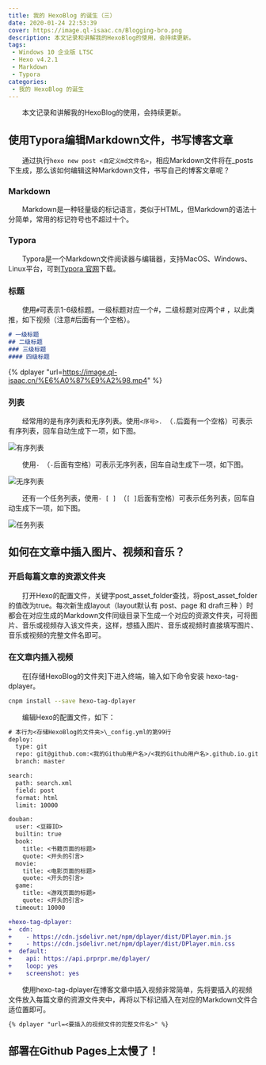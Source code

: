 ```yaml
---
title: 我的 HexoBlog 的诞生（三）
date: 2020-01-24 22:53:39
cover: https://image.ql-isaac.cn/Blogging-bro.png
description: 本文记录和讲解我的HexoBlog的使用，会持续更新。
tags:
 - Windows 10 企业版 LTSC
 - Hexo v4.2.1
 - Markdown
 - Typora
categories:
 - 我的 HexoBlog 的诞生
---
```


　　本文记录和讲解我的HexoBlog的使用，会持续更新。

## 使用Typora编辑Markdown文件，书写博客文章

　　通过执行`hexo new post <自定义md文件名>`，相应Markdown文件将在_posts下生成，那么该如何编辑这种Markdown文件，书写自己的博客文章呢？

### Markdown

　　Markdown是一种轻量级的标记语言，类似于HTML，但Markdown的语法十分简单，常用的标记符号也不超过十个。

### Typora

　　Typora是一个Markdown文件阅读器与编辑器，支持MacOS、Windows、Linux平台，可到[Typora 官网](https://typora.io/)下载。

### 标题

　　使用`#`可表示1-6级标题。一级标题对应一个#，二级标题对应两个# ，以此类推，如下视频（注意#后面有一个空格）。

```markdown
# 一级标题
## 二级标题
### 三级标题
#### 四级标题
```

{% dplayer "url=https://image.ql-isaac.cn/%E6%A0%87%E9%A2%98.mp4" %}

### 列表

　　经常用的是有序列表和无序列表。使用`<序号>. `（`.`后面有一个空格）可表示有序列表，回车自动生成下一项，如下图。

![有序列表](https://image.ql-isaac.cn/有序列表.gif)

　　使用`- `（`-`后面有空格）可表示无序列表，回车自动生成下一项，如下图。

![无序列表](https://image.ql-isaac.cn/无序列表.gif)

　　还有一个任务列表，使用`- [ ] `（`[ ]`后面有空格）可表示任务列表，回车自动生成下一项，如下图。

![任务列表](https://image.ql-isaac.cn/任务列表.gif)

## 如何在文章中插入图片、视频和音乐？

### 开启每篇文章的资源文件夹

　　打开Hexo的配置文件，关键字post_asset_folder查找，将post_asset_folder的值改为true。每次新生成layout（layout默认有 post、page 和 draft三种 ）时都会在对应生成的Markdown文件同级目录下生成一个对应的资源文件夹，可将图片、音乐或视频存入该文件夹，这样，想插入图片、音乐或视频时直接填写图片、音乐或视频的完整文件名即可。

### 在文章内插入视频

　　在[存储HexoBlog的文件夹]下进入终端，输入如下命令安装 hexo-tag-dplayer。

```bash
cnpm install --save hexo-tag-dplayer
```

　　编辑Hexo的配置文件，如下：

```diff
# 本行为<存储HexoBlog的文件夹>\_config.yml的第99行
deploy:  
  type: git  
  repo: git@github.com:<我的Github用户名>/<我的Github用户名>.github.io.git         
  branch: master

search:
  path: search.xml
  field: post
  format: html
  limit: 10000

douban:
  user: <豆瓣ID>
  builtin: true
  book:
    title: <书籍页面的标题>
    quote: <开头的引言>
  movie:
    title: <电影页面的标题>
    quote: <开头的引言>
  game:
    title: <游戏页面的标题>
    quote: <开头的引言>
  timeout: 10000

+hexo-tag-dplayer:
+  cdn:
+    - https://cdn.jsdelivr.net/npm/dplayer/dist/DPlayer.min.js
+    - https://cdn.jsdelivr.net/npm/dplayer/dist/DPlayer.min.css
+  default:
+    api: https://api.prprpr.me/dplayer/
+    loop: yes
+    screenshot: yes
```

　　使用hexo-tag-dplayer在博客文章中插入视频非常简单，先将要插入的视频文件放入每篇文章的资源文件夹中，再将以下标记插入在对应的Markdown文件合适位置即可。

```markdown
{% dplayer "url=<要插入的视频文件的完整文件名>" %}
```

## 部署在Github Pages上太慢了！



